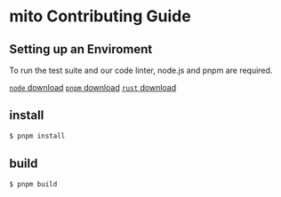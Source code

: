 # mito Contributing Guide

## Setting up an Enviroment
To run the test suite and our code linter, node.js and pnpm are required.

[`node` download](https://nodejs.org/download)
[`pnpm` download](https://pnpm.io/)
[`rust` download](https://www.rust-lang.org/tools/install)


## install
```bash
$ pnpm install
```

## build
```bash
$ pnpm build
```




